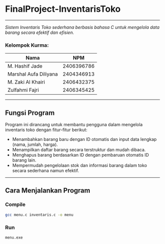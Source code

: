 # FinalProject-InventarisToko

---

*Sistem Inventaris Toko sederhana berbasis bahasa C untuk mengelola data barang secara efektif dan efisien.*

### Kelompok Kurma:

| Nama                  | NPM        |
|-----------------------|------------|
| M. Hashif Jade        | 2406396786 |
| Marshal Aufa Diliyana | 2404346913 |
| M. Zaki Al Khairi     | 2406432375 |
| Zulfahmi Fajri        | 2406345425 |

---

## Fungsi Program

Program ini dirancang untuk membantu pengguna dalam mengelola inventaris toko dengan fitur-fitur berikut:

- Menambahkan barang baru dengan ID otomatis dan input data lengkap (nama, jumlah, harga).
- Menampilkan daftar barang secara terstruktur dan mudah dibaca.
- Menghapus barang berdasarkan ID dengan pembaruan otomatis ID barang lain.
- Mempermudah pengelolaan stok dan informasi barang dalam toko secara sederhana namun efektif.

---

## Cara Menjalankan Program

### Compile

```bash
gcc menu.c inventaris.c -o menu
```

### Run

```bash
menu.exe
```
